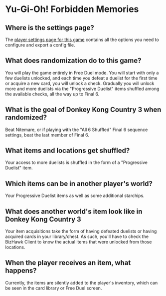 # Yu-Gi-Oh! Forbidden Memories

## Where is the settings page?

The [player settings page for this game](../player-settings) contains all the options you need to configure and export a config file.

## What does randomization do to this game?

You will play the game entirely in Free Duel mode. You will start with only a few duelists unlocked, and each time you defeat a duelist
for the first time or acquire a new card, you will unlock a check. Gradually you will unlock more and more duelists via the "Progressive
Duelist" items shuffled among the available checks, all the way up to Final 6.

## What is the goal of Donkey Kong Country 3 when randomized?

Beat Nitemare, or if playing with the "All 6 Shuffled" Final 6 sequence settings, beat the last member of Final 6.

## What items and locations get shuffled?

Your access to more duelists is shuffled in the form of a "Progressive Duelist" item.

## Which items can be in another player's world?

Your Progressive Duelist items as well as some additional starchips.

## What does another world's item look like in Donkey Kong Country 3

Your item acquisitions take the form of having defeated duelists or having acquired cards in your library/chest. As such,
you'll have to check the BizHawk Client to know the actual items that were unlocked from those locations.

## When the player receives an item, what happens?

Currently, the items are silently added to the player's inventory, which can be seen in the card library or Free Duel screen.
